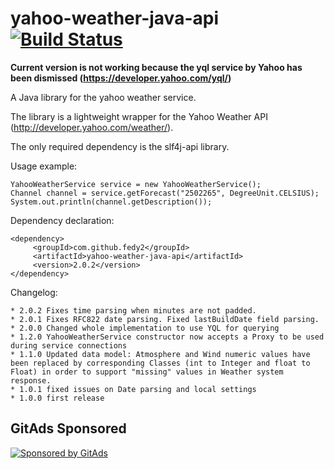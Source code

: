 yahoo-weather-java-api [![Build Status](https://travis-ci.org/fedy2/yahoo-weather-java-api.svg)](https://travis-ci.org/fedy2/yahoo-weather-java-api)
======================

**Current version is not working because the yql service by Yahoo has been dismissed (https://developer.yahoo.com/yql/)**

A Java library for the yahoo weather service.

The library is a lightweight wrapper for the Yahoo Weather API (http://developer.yahoo.com/weather/).

The only required dependency is the slf4j-api library.

Usage example:

    YahooWeatherService service = new YahooWeatherService();
    Channel channel = service.getForecast("2502265", DegreeUnit.CELSIUS);
    System.out.println(channel.getDescription());

Dependency declaration:

    <dependency>
         <groupId>com.github.fedy2</groupId>
         <artifactId>yahoo-weather-java-api</artifactId>
         <version>2.0.2</version>
    </dependency>

Changelog:

    * 2.0.2 Fixes time parsing when minutes are not padded.
    * 2.0.1 Fixes RFC822 date parsing. Fixed lastBuildDate field parsing.
    * 2.0.0 Changed whole implementation to use YQL for querying
    * 1.2.0 YahooWeatherService constructor now accepts a Proxy to be used during service connections
    * 1.1.0 Updated data model: Atmosphere and Wind numeric values have been replaced by corresponding Classes (int to Integer and float to Float) in order to support "missing" values in Weather system response.
    * 1.0.1 fixed issues on Date parsing and local settings
    * 1.0.0 first release


## GitAds Sponsored
[![Sponsored by GitAds](https://gitads.dev/v1/ad-serve?source=arnabnandy7/yahoo-weather-java-api@github)](https://gitads.dev/v1/ad-track?source=arnabnandy7/yahoo-weather-java-api@github)


